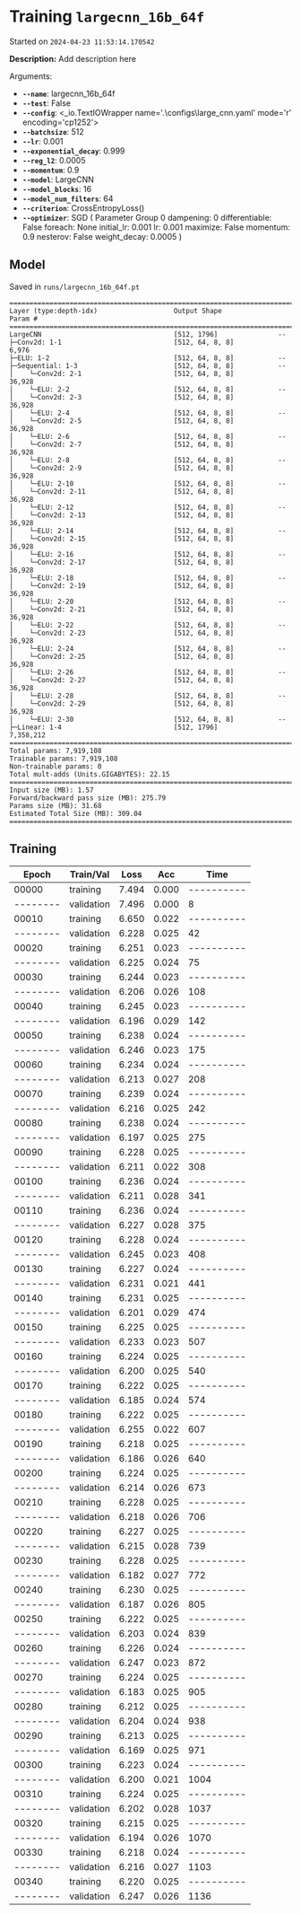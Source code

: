 # Training `largecnn_16b_64f`

Started on `2024-04-23 11:53:14.170542`

**Description:** Add description here

Arguments:
- **`--name`**: largecnn_16b_64f
- **`--test`**: False
- **`--config`**: <_io.TextIOWrapper name='.\\configs\\large_cnn.yaml' mode='r' encoding='cp1252'>
- **`--batchsize`**: 512
- **`--lr`**: 0.001
- **`--exponential_decay`**: 0.999
- **`--reg_l2`**: 0.0005
- **`--momentum`**: 0.9
- **`--model`**: LargeCNN
- **`--model_blocks`**: 16
- **`--model_num_filters`**: 64
- **`--criterion`**: CrossEntropyLoss()
- **`--optimizer`**: SGD (
Parameter Group 0
    dampening: 0
    differentiable: False
    foreach: None
    initial_lr: 0.001
    lr: 0.001
    maximize: False
    momentum: 0.9
    nesterov: False
    weight_decay: 0.0005
)

## Model

Saved in `runs/largecnn_16b_64f.pt`

```
==========================================================================================
Layer (type:depth-idx)                   Output Shape              Param #
==========================================================================================
LargeCNN                                 [512, 1796]               --
├─Conv2d: 1-1                            [512, 64, 8, 8]           6,976
├─ELU: 1-2                               [512, 64, 8, 8]           --
├─Sequential: 1-3                        [512, 64, 8, 8]           --
│    └─Conv2d: 2-1                       [512, 64, 8, 8]           36,928
│    └─ELU: 2-2                          [512, 64, 8, 8]           --
│    └─Conv2d: 2-3                       [512, 64, 8, 8]           36,928
│    └─ELU: 2-4                          [512, 64, 8, 8]           --
│    └─Conv2d: 2-5                       [512, 64, 8, 8]           36,928
│    └─ELU: 2-6                          [512, 64, 8, 8]           --
│    └─Conv2d: 2-7                       [512, 64, 8, 8]           36,928
│    └─ELU: 2-8                          [512, 64, 8, 8]           --
│    └─Conv2d: 2-9                       [512, 64, 8, 8]           36,928
│    └─ELU: 2-10                         [512, 64, 8, 8]           --
│    └─Conv2d: 2-11                      [512, 64, 8, 8]           36,928
│    └─ELU: 2-12                         [512, 64, 8, 8]           --
│    └─Conv2d: 2-13                      [512, 64, 8, 8]           36,928
│    └─ELU: 2-14                         [512, 64, 8, 8]           --
│    └─Conv2d: 2-15                      [512, 64, 8, 8]           36,928
│    └─ELU: 2-16                         [512, 64, 8, 8]           --
│    └─Conv2d: 2-17                      [512, 64, 8, 8]           36,928
│    └─ELU: 2-18                         [512, 64, 8, 8]           --
│    └─Conv2d: 2-19                      [512, 64, 8, 8]           36,928
│    └─ELU: 2-20                         [512, 64, 8, 8]           --
│    └─Conv2d: 2-21                      [512, 64, 8, 8]           36,928
│    └─ELU: 2-22                         [512, 64, 8, 8]           --
│    └─Conv2d: 2-23                      [512, 64, 8, 8]           36,928
│    └─ELU: 2-24                         [512, 64, 8, 8]           --
│    └─Conv2d: 2-25                      [512, 64, 8, 8]           36,928
│    └─ELU: 2-26                         [512, 64, 8, 8]           --
│    └─Conv2d: 2-27                      [512, 64, 8, 8]           36,928
│    └─ELU: 2-28                         [512, 64, 8, 8]           --
│    └─Conv2d: 2-29                      [512, 64, 8, 8]           36,928
│    └─ELU: 2-30                         [512, 64, 8, 8]           --
├─Linear: 1-4                            [512, 1796]               7,358,212
==========================================================================================
Total params: 7,919,108
Trainable params: 7,919,108
Non-trainable params: 0
Total mult-adds (Units.GIGABYTES): 22.15
==========================================================================================
Input size (MB): 1.57
Forward/backward pass size (MB): 275.79
Params size (MB): 31.68
Estimated Total Size (MB): 309.04
==========================================================================================
```

## Training

| Epoch | Train/Val | Loss | Acc | Time |
| - | - | - | - | - |
| 00000 | training | 7.494 | 0.000 | ---------- |
| -------- | validation | 7.496 | 0.000 | 8 |
| 00010 | training | 6.650 | 0.022 | ---------- |
| -------- | validation | 6.228 | 0.025 | 42 |
| 00020 | training | 6.251 | 0.023 | ---------- |
| -------- | validation | 6.225 | 0.024 | 75 |
| 00030 | training | 6.244 | 0.023 | ---------- |
| -------- | validation | 6.206 | 0.026 | 108 |
| 00040 | training | 6.245 | 0.023 | ---------- |
| -------- | validation | 6.196 | 0.029 | 142 |
| 00050 | training | 6.238 | 0.024 | ---------- |
| -------- | validation | 6.246 | 0.023 | 175 |
| 00060 | training | 6.234 | 0.024 | ---------- |
| -------- | validation | 6.213 | 0.027 | 208 |
| 00070 | training | 6.239 | 0.024 | ---------- |
| -------- | validation | 6.216 | 0.025 | 242 |
| 00080 | training | 6.238 | 0.024 | ---------- |
| -------- | validation | 6.197 | 0.025 | 275 |
| 00090 | training | 6.228 | 0.025 | ---------- |
| -------- | validation | 6.211 | 0.022 | 308 |
| 00100 | training | 6.236 | 0.024 | ---------- |
| -------- | validation | 6.211 | 0.028 | 341 |
| 00110 | training | 6.236 | 0.024 | ---------- |
| -------- | validation | 6.227 | 0.028 | 375 |
| 00120 | training | 6.228 | 0.024 | ---------- |
| -------- | validation | 6.245 | 0.023 | 408 |
| 00130 | training | 6.227 | 0.024 | ---------- |
| -------- | validation | 6.231 | 0.021 | 441 |
| 00140 | training | 6.231 | 0.025 | ---------- |
| -------- | validation | 6.201 | 0.029 | 474 |
| 00150 | training | 6.225 | 0.025 | ---------- |
| -------- | validation | 6.233 | 0.023 | 507 |
| 00160 | training | 6.224 | 0.025 | ---------- |
| -------- | validation | 6.200 | 0.025 | 540 |
| 00170 | training | 6.222 | 0.025 | ---------- |
| -------- | validation | 6.185 | 0.024 | 574 |
| 00180 | training | 6.222 | 0.025 | ---------- |
| -------- | validation | 6.255 | 0.022 | 607 |
| 00190 | training | 6.218 | 0.025 | ---------- |
| -------- | validation | 6.186 | 0.026 | 640 |
| 00200 | training | 6.224 | 0.025 | ---------- |
| -------- | validation | 6.214 | 0.026 | 673 |
| 00210 | training | 6.228 | 0.025 | ---------- |
| -------- | validation | 6.218 | 0.026 | 706 |
| 00220 | training | 6.227 | 0.025 | ---------- |
| -------- | validation | 6.215 | 0.028 | 739 |
| 00230 | training | 6.228 | 0.025 | ---------- |
| -------- | validation | 6.182 | 0.027 | 772 |
| 00240 | training | 6.230 | 0.025 | ---------- |
| -------- | validation | 6.187 | 0.026 | 805 |
| 00250 | training | 6.222 | 0.025 | ---------- |
| -------- | validation | 6.203 | 0.024 | 839 |
| 00260 | training | 6.226 | 0.024 | ---------- |
| -------- | validation | 6.247 | 0.023 | 872 |
| 00270 | training | 6.224 | 0.025 | ---------- |
| -------- | validation | 6.183 | 0.025 | 905 |
| 00280 | training | 6.212 | 0.025 | ---------- |
| -------- | validation | 6.204 | 0.024 | 938 |
| 00290 | training | 6.213 | 0.025 | ---------- |
| -------- | validation | 6.169 | 0.025 | 971 |
| 00300 | training | 6.223 | 0.024 | ---------- |
| -------- | validation | 6.200 | 0.021 | 1004 |
| 00310 | training | 6.224 | 0.025 | ---------- |
| -------- | validation | 6.202 | 0.028 | 1037 |
| 00320 | training | 6.215 | 0.025 | ---------- |
| -------- | validation | 6.194 | 0.026 | 1070 |
| 00330 | training | 6.218 | 0.024 | ---------- |
| -------- | validation | 6.216 | 0.027 | 1103 |
| 00340 | training | 6.220 | 0.025 | ---------- |
| -------- | validation | 6.247 | 0.026 | 1136 |
